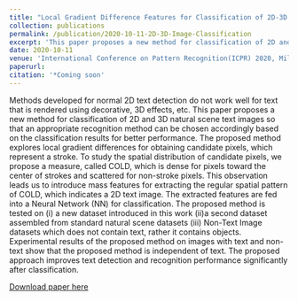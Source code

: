 ```yaml
---
title: "Local Gradient Difference Features for Classification of 2D-3D Natural Scene Text Images"
collection: publications
permalink: /publication/2020-10-11-2D-3D-Image-Classification
excerpt: 'This paper proposes a new method for classification of 2D and 3D natural scene text images so that an appropriate recognition method can be chosen accordingly based on the classification results for better performance.'
date: 2020-10-11
venue: 'International Conference on Pattern Recognition(ICPR) 2020, Milano, Italy'
paperurl: 
citation: '*Coming soon'
---
```


Methods developed for normal 2D text detection do not work well for text that is rendered using decorative, 3D effects, etc. This paper proposes a new method for classification of 2D and 3D natural scene text images so that an appropriate recognition method can be chosen accordingly based on the classification results for better performance. The proposed method explores local gradient differences for obtaining candidate pixels, which represent a stroke. To study the spatial distribution of candidate pixels, we propose a measure, called COLD, which is dense for pixels toward the center of strokes and scattered for non-stroke pixels. This observation leads us to introduce mass features for extracting the regular spatial pattern of COLD, which indicates a 2D text image. The extracted features are fed into a Neural Network (NN) for classification. The proposed method is tested on (i) a new dataset introduced in this work (ii)a second dataset assembled from standard natural scene datasets (iii) Non-Text Image datasets which does not contain text, rather it contains objects. Experimental results of the proposed method on images with text and non-text show that the proposed method is independent of text. The proposed approach improves text detection and recognition performance significantly after classification.

[Download paper here](http://academicpages.github.io/files/paper3.pdf)
